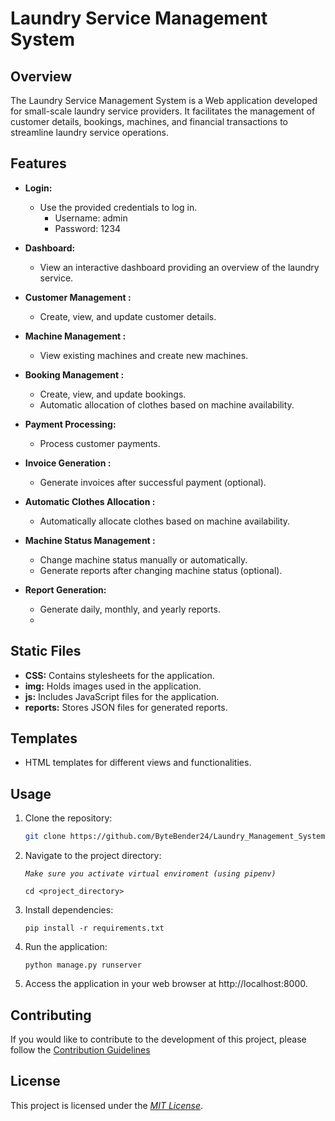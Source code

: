 
# Laundry Service Management System

## Overview

The Laundry Service Management System is a Web application developed for small-scale laundry service providers. It facilitates the management of customer details, bookings, machines, and financial transactions to streamline laundry service operations.

## Features

- **Login:**
  - Use the provided credentials to log in.
	  - Username: admin
	  - Password: 1234

- **Dashboard:**
  - View an interactive dashboard providing an overview of the laundry service.

- **Customer Management :**
  - Create, view, and update customer details.

- **Machine Management :**
  - View existing machines and create new machines.

- **Booking Management :**
  - Create, view, and update bookings.
  - Automatic allocation of clothes based on machine availability.

- **Payment Processing:**
  - Process customer payments.

- **Invoice Generation :**
  - Generate invoices after successful payment (optional).

- **Automatic Clothes Allocation :**
  - Automatically allocate clothes based on machine availability.

- **Machine Status Management :**
  - Change machine status manually or automatically.
  - Generate reports after changing machine status (optional).

- **Report Generation:**
  - Generate daily, monthly, and yearly reports.
  - 
## Static Files

-   **CSS:** Contains stylesheets for the application.
-   **img:** Holds images used in the application.
-   **js:** Includes JavaScript files for the application.
-   **reports:** Stores JSON files for generated reports.

## Templates

-   HTML templates for different views and functionalities.
## Usage

1. Clone the repository:

   ```bash
   git clone https://github.com/ByteBender24/Laundry_Management_System.git
   ```
2.  Navigate to the project directory:
    
    *``Make sure you activate virtual enviroment (using pipenv)``*
    
    ``cd <project_directory>``
    
3.  Install dependencies:
    
    `pip install -r requirements.txt` 
    
4.  Run the application:
    
    `python manage.py runserver` 
    
5.  Access the application in your web browser at http://localhost:8000.

## Contributing

If you would like to contribute to the development of this project, please follow the [Contribution Guidelines]()

## License

This project is licensed under the _[MIT License]()_.
   
